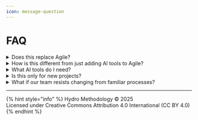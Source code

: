 ```yaml
---
icon: message-question
---
```


# FAQ

<details>

<summary>Does this replace Agile?</summary>

hydro just evolves on Agile for the AI era. Core values remain, but practices adapt. Dependency-driven waves instead of sprints, possibility expansion instead of story points.

</details>

<details>

<summary>How is this different from just adding AI tools to Agile?</summary>

Most approaches add AI as assistants to existing processes. hydro redesigns the entire workflow around AI capabilities, with an important focus on keeping AI right on track.

Quality, production-grade software requires adpated ways of work. AI assistants are powerful tools, but for a real resource orchestration, there's more to be done.

</details>

<details>

<summary>What AI tools do I need?</summary>

The methodology is tool-agnostic. Most teams use code-capable AI assistants like GitHub Copilot, Claude, or similar tools that can generate working code from specifications.

</details>

<details>

<summary>Is this only for new projects?</summary>

No. It works for new development, maintenance, and modernization projects. Any project with clear technical requirements and dependencies can benefit.

Especially mature projects pose very serious development chalanges in AI-generative world - limited context windows vs large repositories. hydro provides the tools and techniques to address complex situations.

</details>

<details>

<summary>What if our team resists changing from familiar processes?</summary>

Start with a pilot project to demonstrate benefits. Most developers appreciate focusing on architecture over implementation. Show results rather than requiring belief upfront.

</details>

***

{% hint style="info" %}
Hydro Methodology © 2025 \
Licensed under Creative Commons Attribution 4.0 International (CC BY 4.0)
{% endhint %}
